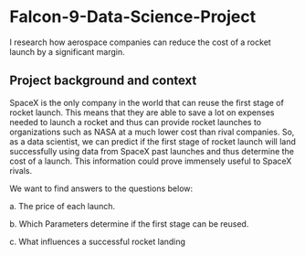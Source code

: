 # Falcon-9-Data-Science-Project
I research how aerospace companies can reduce the cost of a rocket launch by a significant margin. 

## Project background and context
SpaceX is the only company in the world that can reuse the first stage of rocket launch. This means that they are able to save a lot on expenses needed to launch a rocket and
thus can provide rocket launches to organizations such as NASA at a much lower cost than rival companies. So, as a data scientist, we can predict if the first stage of rocket launch will land successfully using data from SpaceX past launches and thus determine the cost of a launch. This information could prove immensely useful to SpaceX rivals.

We want to find answers to the questions below:

 a. The price of each launch.
 
 b. Which Parameters determine if the first stage can be reused.
 
 c. What influences a successful rocket landing
